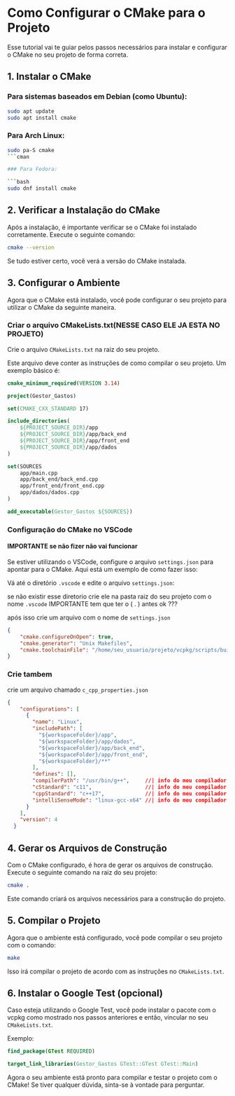 # Como Configurar o CMake para o Projeto

Esse tutorial vai te guiar pelos passos necessários para instalar e configurar o CMake no seu projeto de forma correta.

## 1. Instalar o CMake

### Para sistemas baseados em Debian (como Ubuntu):

```bash
sudo apt update
sudo apt install cmake
```

### Para Arch Linux:

```bash
sudo pa-S cmake
```cman 

### Para Fedora:

```bash
sudo dnf install cmake
```

## 2. Verificar a Instalação do CMake

Após a instalação, é importante verificar se o CMake foi instalado corretamente. Execute o seguinte comando:

```bash
cmake --version
```

Se tudo estiver certo, você verá a versão do CMake instalada.

## 3. Configurar o Ambiente

Agora que o CMake está instalado, você pode configurar o seu projeto para utilizar o CMake da seguinte maneira.

### Criar o arquivo CMakeLists.txt(NESSE CASO ELE JA ESTA NO PROJETO)

Crie o arquivo `CMakeLists.txt` na raiz do seu projeto.

Este arquivo deve conter as instruções de como compilar o seu projeto. Um exemplo básico é:

```cmake
cmake_minimum_required(VERSION 3.14)

project(Gestor_Gastos)

set(CMAKE_CXX_STANDARD 17)

include_directories(
    ${PROJECT_SOURCE_DIR}/app
    ${PROJECT_SOURCE_DIR}/app/back_end
    ${PROJECT_SOURCE_DIR}/app/front_end
    ${PROJECT_SOURCE_DIR}/app/dados
)

set(SOURCES
    app/main.cpp
    app/back_end/back_end.cpp
    app/front_end/front_end.cpp
    app/dados/dados.cpp
)

add_executable(Gestor_Gastos ${SOURCES})
```

### Configuração do CMake no VSCode

#### IMPORTANTE se não fizer não vai funcionar

Se estiver utilizando o VSCode, configure o arquivo `settings.json` para apontar para o CMake. Aqui está um exemplo de como fazer isso:

Vá até o diretório `.vscode` e edite o arquivo `settings.json`:

se não existir esse diretorio crie ele na pasta raiz do seu projeto com o nome 
`.vscode` IMPORTANTE tem que ter o ( . ) antes ok ???

após isso crie um arquivo com o nome de `settings.json`

```json
{
    "cmake.configureOnOpen": true,
    "cmake.generator": "Unix Makefiles",
    "cmake.toolchainFile": "/home/seu_usuario/projeto/vcpkg/scripts/buildsystems/vcpkg.cmake"
}
```

### Crie tambem 

crie um arquivo chamado `c_cpp_properties.json`
```json
{
    "configurations": [
      {
        "name": "Linux",
        "includePath": [
          "${workspaceFolder}/app",
          "${workspaceFolder}/app/dados",
          "${workspaceFolder}/app/back_end",
          "${workspaceFolder}/app/front_end",
          "${workspaceFolder}/**"
        ],
        "defines": [],
        "compilerPath": "/usr/bin/g++",     //| info do meu compilador edite para se adequar ao seu
        "cStandard": "c11",                 //| info do meu compilador edite para se adequar ao seu
        "cppStandard": "c++17",             //| info do meu compilador edite para se adequar ao seu
        "intelliSenseMode": "linux-gcc-x64" //| info do meu compilador edite para se adequar ao seu
      }
    ],
    "version": 4
  }
```



## 4. Gerar os Arquivos de Construção

Com o CMake configurado, é hora de gerar os arquivos de construção. Execute o seguinte comando na raiz do seu projeto:

```bash
cmake .
```

Este comando criará os arquivos necessários para a construção do projeto.

## 5. Compilar o Projeto

Agora que o ambiente está configurado, você pode compilar o seu projeto com o comando:

```bash
make
```

Isso irá compilar o projeto de acordo com as instruções no `CMakeLists.txt`.

## 6. Instalar o Google Test (opcional)

Caso esteja utilizando o Google Test, você pode instalar o pacote com o vcpkg como mostrado nos passos anteriores e então, vincular no seu `CMakeLists.txt`.

Exemplo:

```cmake
find_package(GTest REQUIRED)

target_link_libraries(Gestor_Gastos GTest::GTest GTest::Main)
```

Agora o seu ambiente está pronto para compilar e testar o projeto com o CMake! Se tiver qualquer dúvida, sinta-se à vontade para perguntar.
